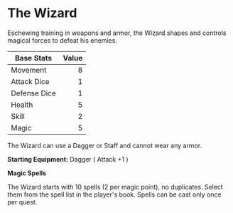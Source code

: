 # The Wizard

Eschewing training in weapons and armor, the Wizard shapes and controls magical forces to defeat his enemies.

| Base Stats | Value |
|----|----:|
| Movement     |  8 |
| Attack Dice  |  1 |
| Defense Dice |  1 |
| Health       |  5 |
| Skill        |  2 |
| Magic        |  5 |

The Wizard can use a Dagger or Staff and cannot wear any armor.

**Starting Equipment:** Dagger ( Attack +1 )

**Magic Spells**

The Wizard starts with 10 spells (2 per magic point), no duplicates. Select them from the spell list in the player's book. Spells can be cast only once per quest.
